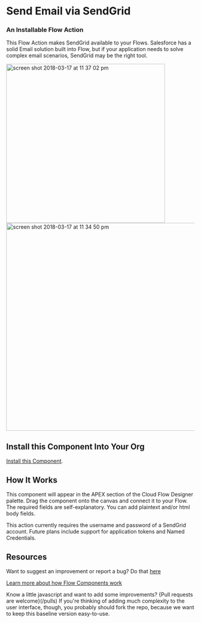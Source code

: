 # Send Email via SendGrid #

### An Installable Flow Action   ###

This Flow Action makes SendGrid available to your Flows. Salesforce has a solid Email solution built into Flow, but if your application needs to solve complex email scenarios, SendGrid may be the right tool. 


<img width="424" alt="screen shot 2018-03-17 at 11 37 02 pm" src="https://user-images.githubusercontent.com/3140883/37563355-2c0672c4-2a3c-11e8-9538-d2570c3fafc8.png">




<img width="554" alt="screen shot 2018-03-17 at 11 34 50 pm" src="https://user-images.githubusercontent.com/3140883/37563336-dc258830-2a3b-11e8-8319-5c2629123ce8.png">

## Install this Component Into Your Org ##

[Install this Component](https://sites.google.com/view/flowunofficial/flow-action-components/send-email-via-sendgrid).



## How It Works ##

This component will appear in the APEX section of the Cloud Flow Designer palette. Drag the component onto the canvas and connect it to your Flow. The required fields are self-explanatory. You can add plaintext and/or html body fields.

This action currently requires the username and password of a SendGrid account. Future plans include support for application tokens and Named Credentials.


## Resources ##

Want to suggest an improvement or report a bug? Do that [here](/issues)

[Learn more about how Flow Components work](/README.md)

Know a little javascript and want to add some improvements? {Pull requests are welcome}(/pulls) If you're thinking of adding much complexity to the user interface, though, you probably should fork the repo, because we want to keep this baseline version easy-to-use.



